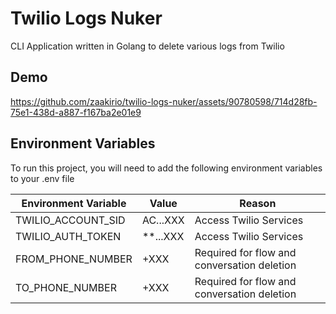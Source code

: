 
# Twilio Logs Nuker

CLI Application written in Golang to delete various logs from Twilio


## Demo


https://github.com/zaakirio/twilio-logs-nuker/assets/90780598/714d28fb-75e1-438d-a887-f167ba2e01e9



## Environment Variables

To run this project, you will need to add the following environment variables to your .env file

| Environment Variable | Value    | Reason                                      |
|----------------------|----------|---------------------------------------------|
| TWILIO_ACCOUNT_SID   | AC...XXX | Access Twilio Services                      |   
| TWILIO_AUTH_TOKEN    | **...XXX | Access Twilio Services                      |   
| FROM_PHONE_NUMBER    | +XXX     | Required for flow and conversation deletion |   
| TO_PHONE_NUMBER      | +XXX     | Required for flow and conversation deletion |   

